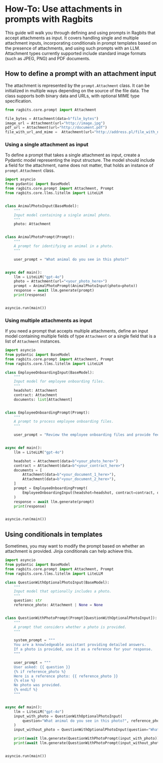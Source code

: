 # How-To: Use attachments in prompts with Ragbits

This guide will walk you through defining and using prompts in Ragbits that accept attachments as input.
It covers handling single and multiple attachment inputs, incorporating conditionals in prompt templates based on the presence of attachments, and using such prompts with an LLM.
Attachment types currently supported include standard image formats (such as JPEG, PNG) and PDF documents.

## How to define a prompt with an attachment input

The attachment is represented by the `prompt.Attachment` class.
It can be initialized in multiple ways depending on the source of the file data.
The class supports both binary data and URLs, with optional MIME type specification.

```python
from ragbits.core.prompt import Attachment

file_bytes = Attachment(data=b"file_bytes")
image_url = Attachment(url="http://image.jpg")
pdf_url = Attachment(url="http://document.pdf")
file_with_url_and_mime =  Attachment(url="http://address.pl/file_with_no_extension", mime_type="jpeg")
```

### Using a single attachment as input

To define a prompt that takes a single attachment as input, create a Pydantic model representing the input structure.
The model should include a field for the attachment, name does not matter, that holds an instance of `prompt.Attachment` class.

```python
import asyncio
from pydantic import BaseModel
from ragbits.core.prompt import Attachment, Prompt
from ragbits.core.llms.litellm import LiteLLM


class AnimalPhotoInput(BaseModel):
    """
    Input model containing a single animal photo.
    """
    photo: Attachment


class AnimalPhotoPrompt(Prompt):
    """
    A prompt for identifying an animal in a photo.
    """

    user_prompt = "What animal do you see in this photo?"


async def main():
    llm = LiteLLM("gpt-4o")
    photo = Attachment(url="<your_photo_here>")
    prompt = AnimalPhotoPrompt(AnimalPhotoInput(photo=photo))
    response = await llm.generate(prompt)
    print(response)


asyncio.run(main())
```

### Using multiple attachments as input

If you need a prompt that accepts multiple attachments, define an input model containing multiple fields of type `Attachment` or a single field that is a list of `Attachment` instances.

```python
import asyncio
from pydantic import BaseModel
from ragbits.core.prompt import Attachment, Prompt
from ragbits.core.llms.litellm import LiteLLM

class EmployeeOnboardingInput(BaseModel):
    """
    Input model for employee onboarding files.
    """
    headshot: Attachment
    contract: Attachment
    documents: list[Attachment]


class EmployeeOnboardingPrompt(Prompt):
    """
    A prompt to process employee onboarding files.
    """

    user_prompt = "Review the employee onboarding files and provide feedback."


async def main():
    llm = LiteLLM("gpt-4o")

    headshot = Attachment(data=b"<your_photo_here>")
    contract = Attachment(data=b"<your_contract_here>")
    documents = [
        Attachment(data=b"<your_document_1_here>"),
        Attachment(data=b"<your_document_2_here>"),
    ]
    prompt = EmployeeOnboardingPrompt(
        EmployeeOnboardingInput(headshot=headshot, contract=contract, documents=documents)
    )
    response = await llm.generate(prompt)
    print(response)


asyncio.run(main())
```

## Using conditionals in templates

Sometimes, you may want to modify the prompt based on whether an attachment is provided. Jinja conditionals can help achieve this.

```python
import asyncio
from pydantic import BaseModel
from ragbits.core.prompt import Attachment, Prompt
from ragbits.core.llms.litellm import LiteLLM

class QuestionWithOptionalPhotoInput(BaseModel):
    """
    Input model that optionally includes a photo.
    """
    question: str
    reference_photo: Attachment | None = None


class QuestionWithPhotoPrompt(Prompt[QuestionWithOptionalPhotoInput]):
    """
    A prompt that considers whether a photo is provided.
    """

    system_prompt = """
    You are a knowledgeable assistant providing detailed answers.
    If a photo is provided, use it as a reference for your response.
    """

    user_prompt = """
    User asked: {{ question }}
    {% if reference_photo %}
    Here is a reference photo: {{ reference_photo }}
    {% else %}
    No photo was provided.
    {% endif %}
    """


async def main():
    llm = LiteLLM("gpt-4o")
    input_with_photo = QuestionWithOptionalPhotoInput(
        question="What animal do you see in this photo?", reference_photo=Attachment(data=b"<your_photo_here>")
    )
    input_without_photo = QuestionWithOptionalPhotoInput(question="What is the capital of France?")

    print(await llm.generate(QuestionWithPhotoPrompt(input_with_photo)))
    print(await llm.generate(QuestionWithPhotoPrompt(input_without_photo)))


asyncio.run(main())
```